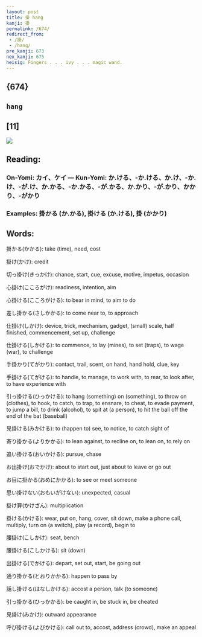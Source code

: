 ```yaml
---
layout: post
title: 掛 hang
kanji: 掛
permalink: /674/
redirect_from:
 - /掛/
 - /hang/
pre_kanji: 673
nex_kanji: 675
heisig: Fingers . . . ivy . . . magic wand.
---
```


## {674}

## `hang`

## [11]

<div class="stroke"><img src="E68E9B.png" /></div>

## Reading:

### On-Yomi: カイ、ケイ &mdash; Kun-Yomi: か.ける、-か.ける、か.け、-か.け、-が.け、か.かる、-か.かる、-が.かる、か.かり、-が.かり、かかり、-がかり

### Examples: 掛かる (か.かる), 掛ける (か.ける), 掛 (かかり)

## Words:

掛かる(かかる): take (time), need, cost

掛け(かけ): credit

切っ掛け(きっかけ): chance, start, cue, excuse, motive, impetus, occasion

心掛け(こころがけ): readiness, intention, aim

心掛ける(こころがける): to bear in mind, to aim to do

差し掛かる(さしかかる): to come near to, to approach

仕掛け(しかけ): device, trick, mechanism, gadget, (small) scale, half finished, commencement, set up, challenge

仕掛ける(しかける): to commence, to lay (mines), to set (traps), to wage (war), to challenge

手掛かり(てがかり): contact, trail, scent, on hand, hand hold, clue, key

手掛ける(てがける): to handle, to manage, to work with, to rear, to look after, to have experience with

引っ掛ける(ひっかける): to hang (something) on (something), to throw on (clothes), to hook, to catch, to trap, to ensnare, to cheat, to evade payment, to jump a bill, to drink (alcohol), to spit at (a person), to hit the ball off the end of the bat (baseball)

見掛ける(みかける): to (happen to) see, to notice, to catch sight of

寄り掛かる(よりかかる): to lean against, to recline on, to lean on, to rely on

追い掛ける(おいかける): pursue, chase

お出掛け(おでかけ): about to start out, just about to leave or go out

お目に掛かる(おめにかかる): to see or meet someone

思い掛けない(おもいがけない): unexpected, casual

掛け算(かけざん): multiplication

掛ける(かける): wear, put on, hang, cover, sit down, make a phone call, multiply, turn on (a switch), play (a record), begin to

腰掛け(こしかけ): seat, bench

腰掛ける(こしかける): sit (down)

出掛ける(でかける): depart, set out, start, be going out

通り掛かる(とおりかかる): happen to pass by

話し掛ける(はなしかける): accost a person, talk (to someone)

引っ掛かる(ひっかかる): be caught in, be stuck in, be cheated

見掛け(みかけ): outward appearance

呼び掛ける(よびかける): call out to, accost, address (crowd), make an appeal
